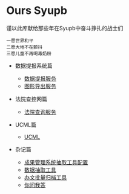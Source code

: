 # Ours Syupb

谨以此库献给那些年在Syupb中奋斗挣扎的战士们

```
一愿世界和平
二愿大地不在颤抖
三愿儿童不再喝毒奶粉
```

* 数据提报系统篇

  * [数据提报服务](PackagerService/README.md)
  * [图形导出服务](MapExporter/README.md)

* 法院查控网篇

  * [法院查询服务](CourtQuery/README.md)

* UCML篇

  * [UCML](UCML/README.md)

* 杂记篇
  
   * [成果管理系统抽取工具配置](syams.md)
   * [数据抽取工具](datatransfer.md)
   * [办文批量归档工具](bwbatch.md)
   * [你问我答](q&a.md)

